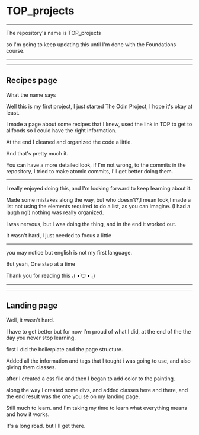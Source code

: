 # TOP_projects

 ------------------------------------------------------------------------------------------------

The repository's name is TOP_projects


so I'm going to keep updating this until I'm done with the Foundations course.


-------------------------------------------------------------------------------------------------






-------------------------------------------------------------------------------------------------------------
Recipes page
------------------------------------------------------------------------------------------------------------

What the name says 


Well this is my first project, I just started The Odin Project, I hope it's okay at least.



I made a page about some recipes that I knew, used the link in TOP to get to allfoods so I could have the right information.


At the end I cleaned and organized the code a little.


And that's pretty much it.


You can have a more detailed look, if I'm not wrong, to the commits in the repository,
I tried to make atomic commits, I'll get better doing them. 


-------------------------------------------------------------------------------------------------------------


I really enjoyed doing this, and I'm looking forward to keep learning about it.

Made some mistakes along the way, but who doesn't?,I mean look,I made a list not using the elements required to do a list, as you can imagine. (I had a laugh ngl)
nothing was really organized.

I was nervous, but I was doing the thing, and in the end it worked out.


It wasn't hard, I just needed to focus a little 



-------------------------------------------------------------------------------------------------------------


 you may notice but english is not my first language.



 But yeah, One step at a time


 Thank you for reading this ৻( •̀ ᗜ •́  ৻)




-------------------------------------------------------------------------------------------------------------





-------------------------------------------------------------------------------------------------------------
Landing page
-------------------------------------------------------------------------------------------------------------


Well, it wasn't hard.

I have to get better but for now I'm proud of what I did, at the end of the the day you never stop learning.


first I did the boilerplate and the page structure.

Added all the information and tags that I tought i was going to use, and also giving them classes.



after I created a css file and then I began to add color to the painting.

along the way I created some divs, and added classes here and there, and the end result was the one you se on my landing page. 


Still much to learn.
and I'm taking my time to learn what everything means and
how it works.


It's a long road.
but I'll get there.
